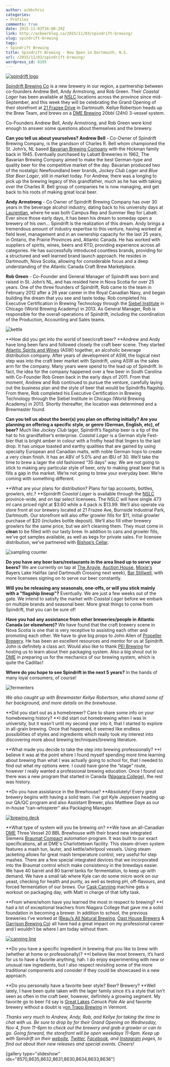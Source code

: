 ```yaml
---
author: acbbchris
categories:
- Profiles
comments: true
date: 2015-11-03T16:00:29Z
link: http://acbeerblog.ca/2015/11/03/spindrift-brewing/
slug: spindrift-brewing
tags:
- Spindrift Brewing
title: Spindrift Brewing - Now Open in Dartmouth, N.S.
url: /2015/11/03/spindrift-brewing/
wordpress_id: 8195
---
```


[![spindrift logo](http://acbeerblog.ca/wp-content/uploads/2015/11/spindrift-logo-e1446460846221.jpg)](http://acbeerblog.ca/wp-content/uploads/2015/11/spindrift-logo.jpg)

[Spindrift Brewing Co](http://www.spindriftbrewing.com/) is a new brewery in our region, a partnership between co-founders Andrew Bell, Andy Armstrong, and Rob Green. Their _Coastal Lager_ has been available at [NSLC](http://www.mynslc.com/Pages/advancedSearch.aspx?k=spindrift&ActiveTab=1) locations across the province since mid-September, and this week they will be celebrating the Grand Opening of their storefront at [21 Frazee Drive](https://www.google.ca/maps/place/21+Frazee+Ave,+Dartmouth,+NS+B3B/@44.7141604,-63.5852724,17z/data=!3m1!4b1!4m2!3m1!1s0x4b5a26e38adc9e9f:0x16e457a5dd8b4178?hl=en) in Dartmouth. Kellye Robertson heads up the Brew Team, and brews on a [DME Brewing](http://www.dmebrewing.ca/) 20bbl (24hl) 3-vessel system.

Co-Founders Andrew Bell, Andy Armstrong, and Rob Green were kind enough to answer some questions about themselves and the brewery.

**Can you tell us about yourselves?
Andrew Bell** - Co-Owner of Spindrift Brewing Company, is the grandson of Charles R. Bell whom championed the St. John’s, NL based [Bavarian Brewing Company](http://nlbeerhistory.com/2012/02/16/bavarian-brewing/) with the Hickman family back in 1945. Eventually purchased by Labatt Breweries in 1962, The Bavarian Brewing Company aimed to make the best German-type and quality beer for the competitive market of the day. Bavarian produced two of the nostalgic Newfoundland beer brands, _Jockey Club Lager_ and _Blue Star Beer Lager_, still in market today. For Andrew, there was a longing to pick up the brewing legacy of this grandfather, much as he has with taking over the Charles R. Bell group of companies he is now managing, and get back to his roots of making great local beer.

**Andy Armstrong** - Co Owner of Spindrift Brewing Company has over 30 years in the beverage alcohol industry, dating back to his university days at [Laurentian](http://laurentian.ca/), where he was both Campus Rep and Summer Rep for Labatt. Ever since those early days, it has been his dream to someday open a brewery of his own… Spindrift is the realization of this dream. Andy brings a tremendous amount of industry expertise to this venture, having worked at field level, management and in an ownership capacity for the last 25 years, in Ontario, the Prairie Provinces and, Atlantic Canada. He has worked with suppliers of spirits, wines, beers and RTD, providing experience across all categories. He has successfully introduced countless brands, providing for a structured and well learned brand launch approach. He resides in Dartmouth, Nova Scotia, allowing for considerable focus and a deep understanding of the Atlantic Canada Craft Brew Marketplace.

**Rob Green** - Co-Founder and  General Manager of Spindrift was born and raised in St. John’s NL, and has resided here in Nova Scotia for over 25 years. One of the three founders of Spindrift, Rob came to the team in February 2012 after a 26 year career in the Royal Canadian Navy, and began building the dream that you see and taste today. Rob completed his Executive Certification in Brewing Technology through the [Siebel Institute](https://www.siebelinstitute.com/) in Chicago (World Brewing Academy) in 2013. As General Manager, Rob is responsible for the overall operations of Spindrift, including the coordination of the Production, Accounting and Sales teams.

![kettle](http://acbeerblog.ca/wp-content/uploads/2015/11/kettle-1024x768.jpg)

**How did you get into the world of beer/craft beer?
**Andrew and Andy have long been fans and followed closely the craft beer scene. They started [Atlantic Spirits and Wines](http://www.aswl.ca/) (ASW) together, an alcoholic beverage distribution company. After years of development of ASW, the logical next step was into the craft beer market with Spindrift, using ASW as the sales arm for the company. Many years were spend to the lead up of Spindrift. In fact, the idea for the company happened over a few beer in South Carolina with Co-Founder Rob Green back in the early days of 2011. From that moment, Andrew and Rob continued to pursue the venture, carefully laying out the business plan and the style of beer that would be Spindrifts flagship. From there, Rob completed his Executive Certification in Brewing Technology through the Siebel Institute in Chicago (World Brewing Academy) in 2013. Shortly thereafter, the location was determined and a Brewmaster found.

**Can you tell us about the beer(s) you plan on offering initially? Are you planning on offering a specific style, or genre (German, English, etc), of beer?**
Much like _Jockey Club_ lager, Spindrift’s flagship beer is a tip of the hat to his grandfather’s enterprise. _Coastal Lager_ is a German style Fest-bier that is bright amber in colour with a frothy head that lingers to the last drop. It has unique toasted and earthy qualities that are gained by using specialty European and Canadian malts, with noble German hops to create a very clean finish. It has an ABV of 5.0% and an IBU of 30. We’ll take the time to brew a lager the old fashioned “35 days” way. We are not going to stick to making any particular style of beer, only to making great beer that is fills a gap in the market. We’re not going to brew your everyday beer. We’re coming with something different.

**What are your plans for distribution? Plans for tap accounts, bottles, growlers, etc.?
**Spindrift _Coastal Lager_ is available through the [NSLC](http://www.mynslc.com/Pages/ProductAvailability.aspx?ProductId=1021743) province-wide, and on tap select licensees. The NSLC will have single 473 ml cans priced right at $3.60 while a 4 pack is $13.99. We’ll also operate via store front at our brewery located at 21 Frazee Ave, Burnside Industrial Park, Dartmouth. Our storefront will also offer growler fills for $11, initial growler purchase of $20 (includes bottle deposit). We’ll also fill other brewery growlers for the same price, but we ain’t cleaning them. They must come in **clean** to be filled with our tasty brew. In addition to cans and growler fills, we've got samples available, as well as kegs for private sales. For licensee distribution, we’ve partnered with [Bishop’s Cellar](https://bishopscellar.com/).

![sampling counter](http://acbeerblog.ca/wp-content/uploads/2015/11/sampling-counter-1024x768.jpg)

**Do you have any beer bars/restaurants in the area lined up to serve your beers?**
We are currently on tap at [The Argyle](http://theargyle.ca/), [Auction House](http://auctionhousehalifax.com/), [Moxie's](http://www.moxies.ca/restaurant-locations/nova-scotia/halifax) Bayers Lake Halifax (and Dartmouth Crossing next week), [Bar Stillwell](http://www.barstillwell.com/), with more licensees signing on to serve our beer constantly.

**Will you be releasing any seasonals, one-offs, or will you stick mainly with a "flagship lineup"?**
Eventually. We are just a few weeks out of the gate. We intend to satisfy the market with _Coastal Lager_ before we embark on multiple brands and seasonal beer. More great things to come from Spindrift, that you can be sure of!

**Have you had any assistance from other breweries/people in Atlantic Canada (or elsewhere)?**
We have found that the craft brewery scene in Nova Scotia is one that is very receptive to assisting each other and promoting each other. We have to give big props to John Allen of [Propeller Brewery](http://www.drinkpropeller.ca/). He has been an excellent resources and mentor for us at Spindrift. John is definitely a class act. Would also like to thank [PEI Brewing](http://peibrewingcompany.com/) for hosting us to learn about their packaging system. Also a big shout out to [DME](http://www.dmebrewing.ca/) in preparing us for the mechanics of our brewing system, which is quite the Cadillac!

**Where do you hope to see Spindrift in the next 5 years?**
In the hands of many loyal consumers, of course!

![fermenters](http://acbeerblog.ca/wp-content/uploads/2015/11/fermenters-1024x768.jpg)

_We also caught up with Brewmaster Kellye Robertson, who shared some of her background, and more details on the brewhouse._

**Did you start out as a homebrewer? Care to share some info on your homebrewing history?
**I did start out homebrewing when I was in university, but it wasn’t until my second year into it, that I started to explore in all-grain brewing. Once that happened, it seemed like endless possibilities of styles and ingredients which really took my interest into discovering more about brewing techniques/brewing literature.

**What made you decide to take the step into brewing professionally?
**I believe it was at the point where I found myself spending more time learning about brewing than what I was actually going to school for, that I needed to find out what my options were. I could have gone the “stage” route, however I really wanted a professional brewing education. Once I found out there was a new program that started in Canada ([Niagara College](http://www.firstdraft.ca/content/)), the rest was history.

**Do you have assistance in the Brewhouse?
**Absolutely! Every great brewery begins with having a solid team. I’ve got Kyle Jeppesen heading up our QA/QC program and also Assistant Brewer, plus Matthew Daye as our in-house “can-whisperer” aka Packaging Manager.

[![brewing deck](http://acbeerblog.ca/wp-content/uploads/2015/11/brewing-deck-1024x768.jpg)](http://acbeerblog.ca/wp-content/uploads/2015/11/brewing-deck.jpg)

**What type of system will you be brewing on?
**We have an all-Canadian [DME](http://www.dmebrewing.ca/) Three Vessel 20 BBL Brewhouse with their brand new integrated Siemens [Braumat Compact](http://www.industry.siemens.com/verticals/global/en/food-beverage/beverage-industry/brewery/braumat/Pages/Default.aspx) automation program. It was built to our exact specifications, all at DME's Charlottetown facility. This steam-driven system features a mash tun, lauter, and kettle/whirlpool vessels. Using steam jacketing allows for great mash temperature control, very useful for step mashes. There are a few special integrated devices that we incorporated into the Braumat control which make consistency in the brewdays easier. We have 40 barrel and 80 barrel tanks for fermentation, to keep up with demand. We have a small lab where Kyle can do some micro work on our yeast, checking for health and purity, as well as testing pH, off-flavours, and forced fermentation of our brews. Our [Cask Canning](http://www.cask.com/main/index.php) machine gets a workout on packaging day, with Matt in charge of that lofty task.

**From where/whom have you learned the most in respect to brewing?
**I had a lot of exceptional teachers from Niagara College that gave me a solid foundation in becoming a brewer. In addition to school, the previous breweries I’ve worked at ([Beau’s All Natural Brewing](http://beaus.ca/), [Oast House Brewers](http://oasthousebrewers.ca/) & [Garrison Brewing Co](http://www.garrisonbrewing.com/)) all have had a great impact on my professional career and I wouldn’t be where I am today without them.

[![canning line](http://acbeerblog.ca/wp-content/uploads/2015/11/canning-line-1024x768.jpg)](http://acbeerblog.ca/wp-content/uploads/2015/11/canning-line.jpg)

**Do you have a specific ingredient in brewing that you like to brew with (whether at home or professionally)?
**I believe like most brewers, it’s hard for us to have a favorite anything, hah. I do enjoy experimenting with new or unusual raw ingredients, but I also respect revisiting some of the more traditional components and consider if they could be showcased in a new approach.

**Do you personally have a favorite beer style? Beer? Brewery?
**Well lately, I have been quite taken with the lager family since it’s a style that isn’t seen as often in the craft beer, however, definitely a growing segment.  My favorite go to beer I’d say is [Great Lakes](http://greatlakesbeer.com/) _Canuck Pale Ale_ and favorite brewery without a doubt is v[on Trapp Brewing](http://www.vontrappbrewing.com/) in Vermont.

_Thanks very much to Andrew, Andy, Rob, and Kellye for taking the time to chat with us. Be sure to drop by for their Grand Opening on Wednesday, Nov 4, from 11-6pm to check out the brewery and grab a growler or can to go. Going forward, the storefront will be open weekdays 11-6pm. Keep up with Spindrift on their [website](http://www.spindriftbrewing.com/), [Twitter](http://www.twitter.com/Spindrift_Brew), [Facebook](https://www.facebook.com/Spindrift-Brewing-Company-1433138723650146), and [Instagram](https://instagram.com/spindriftbrewing/) pages, to find out about their new releases and special events. Cheers!_

[gallery type="slideshow" ids="8570,8635,8632,8631,8630,8634,8633,8636"]
